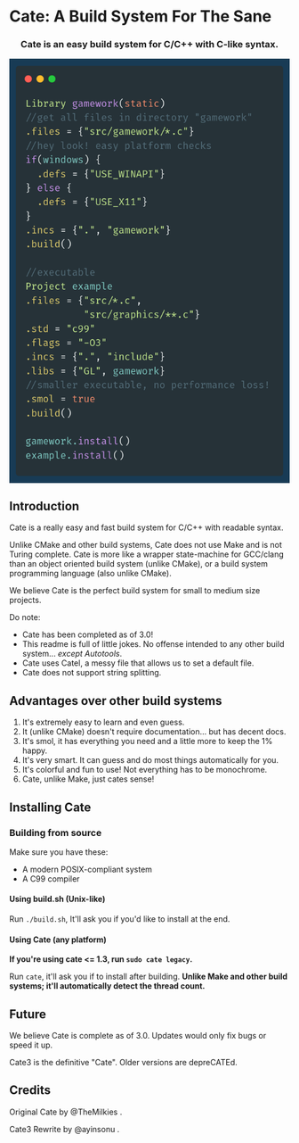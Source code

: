 # Cate: A Build System For The Sane
<h3 align="center">
  Cate is an easy build system for C/C++ with C-like syntax.
</h3>
<p align="center">
  <img align="center" src="github_stuff/screenshot.png">
</p>

## Introduction
Cate is a really easy and fast build system for C/C++ with readable syntax.

Unlike CMake and other build systems, Cate does not use Make and is not Turing complete. Cate is more like a wrapper state-machine for GCC/clang than an object oriented build system (unlike CMake), or a build system programming language (also unlike CMake).

We believe Cate is the perfect build system for small to medium size projects.

Do note:
- Cate has been completed as of 3.0!
- This readme is full of little jokes. No offense intended to any other build system... *except Autotools*.
- Cate uses Catel, a messy file that allows us to set a default file.
- Cate does not support string splitting.

## Advantages over other build systems
1. It's extremely easy to learn and even guess.
2. It (unlike CMake) doesn't require documentation... but has decent docs.
3. It's smol, it has everything you need and a little more to keep the 1% happy.
4. It's very smart. It can guess and do most things automatically for you.
5. It's colorful and fun to use! Not everything has to be monochrome.
6. Cate, unlike Make, just cates sense!

## Installing Cate
### Building from source
Make sure you have these:
- A modern POSIX-compliant system
- A C99 compiler

#### Using build.sh (Unix-like)
Run `./build.sh`, It'll ask you if you'd like to install at the end.

#### Using Cate (any platform)
**If you're using cate <= 1.3, run `sudo cate legacy`.**

Run `cate`, it'll ask you if to install after building. **Unlike Make and other build systems; it'll automatically detect the thread count.**

## Future
We believe Cate is complete as of 3.0. Updates would only fix bugs or speed it up.

Cate3 is the definitive "Cate". Older versions are depreCATEd.

## Credits  
Original Cate by @TheMilkies .

Cate3 Rewrite by @ayinsonu .